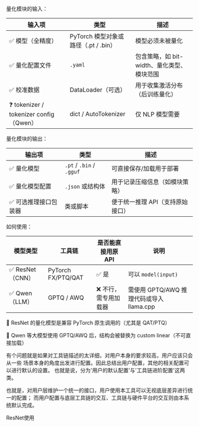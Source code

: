 

量化模块的输入：

| 输入项                                  | 类型                        | 描述                         |
| ------------------------------------ | ------------------------- | -------------------------- |
| ✅ 模型（全精度）                            | PyTorch 模型对象或路径（.pt / .bin） | 模型必须未被量化                   |
| ✅ 量化配置文件                             | `.yaml`    | 包含策略，如 bit-width、量化类型、模块范围 |
| ✅ 校准数据                               | DataLoader（可选）            | 用于收集激活分布（后训练量化）            |
| ❓ tokenizer / tokenizer config（Qwen） | dict / AutoTokenizer      | 仅 NLP 模型需要                 |


量化模块的输出：

| 输出项         | 类型                       | 描述                 |
| ----------- | ------------------------ | ------------------ |
| ✅ 量化模型      | `.pt` / `.bin` / `.gguf` | 可直接保存/加载用于部署       |
| ✅ 量化模型配置    | `.json` 或结构体             | 用于记录压缩信息（如模块策略）    |
| ✅ 可选推理接口包装器 | 类或脚本                     | 便于统一推理 API（支持原始接口） |


如何使用：

| 模型类型          | 工具链                | 是否能直接用原 API | 说明                             |
| ------------- | ------------------ | ----------- | ------------------------------ |
| ✅ ResNet（CNN） | PyTorch FX/PTQ/QAT | ✅ 是         | 可以 `model(input)`              |
| ✅ Qwen（LLM）   | GPTQ / AWQ         | ❌ 不行，需专用加载器 | 需使用 GPTQ/AWQ 推理代码或导入 llama.cpp |

🔹 ResNet 的量化模型是兼容 PyTorch 原生调用的（尤其是 QAT/PTQ）

🔹 Qwen 等大模型使用 GPTQ/AWQ 后，结构会被替换为 custom linear（不可直接加载）



有个问题就是如果对工具链描述的太详细，对用户本身的要求较高，用户应该只会从一些
场景本身的角度出发进行配置。因此总结出用户配置，其他的相关配置可以进行默认的设置。
也就是说，分为'用户的默认配置'与'工具链进阶配置'这两类。

也就是，对用户层维护一个统一的接口，用户使用本工具可以无视底层差异进行统一的配置；
而用户配置与底层工具链的交互、工具链与硬件平台的交互则由本系统默认完成。



ResNet使用
